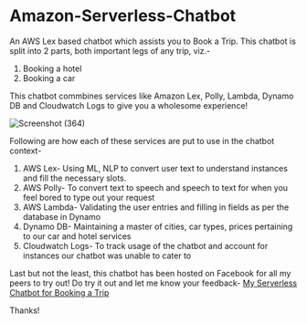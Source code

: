 # Amazon-Serverless-Chatbot

An AWS Lex based chatbot which assists you to Book a Trip. This chatbot is split into 2 parts, both important legs of any trip, viz.-
1. Booking a hotel
2. Booking a car

This chatbot commbines services like Amazon Lex, Polly, Lambda, Dynamo DB and Cloudwatch Logs to give you a wholesome experience!

![Screenshot (364)](https://user-images.githubusercontent.com/65482013/101245382-7b369800-3732-11eb-8cd1-2f6a4ebda6cf.png)

Following are how each of these services are put to use in the chatbot context-
1. AWS Lex- Using ML, NLP to convert user text to understand instances and fill the necessary slots.
2. AWS Polly- To convert text to speech and speech to text for when you feel bored to type out your request
3. AWS Lambda- Validating the user entries and filling in fields as per the database in Dynamo
4. Dynamo DB- Maintaining a master of cities, car types, prices pertaining to our car and hotel services
5. Cloudwatch Logs- To track usage of the chatbot and account for instances our chatbot was unable to cater to

Last but not the least, this chatbot has been hosted on Facebook for all my peers to try out! Do try it out and let me know your feedback- [My Serverless Chatbot for Booking a Trip](https://www.facebook.com/Serverless-Chatbot-for-Bookings-100106728625497)

Thanks!
